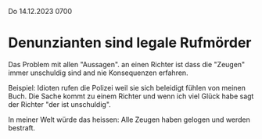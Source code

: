 Do 14.12.2023 0700

# Denunzianten sind legale Rufmörder

Das Problem mit allen "Aussagen".
an einen Richter
ist dass die "Zeugen"
immer unschuldig sind
and nie Konsequenzen erfahren.

Beispiel:
Idioten rufen die Polizei
weil sie sich beleidigt fühlen
von meinen Buch.
Die Sache kommt zu einem Richter
und wenn ich viel Glück habe
sagt der Richter "der ist unschuldig".

In meiner Welt würde das heissen:
Alle Zeugen haben gelogen und werden bestraft.
